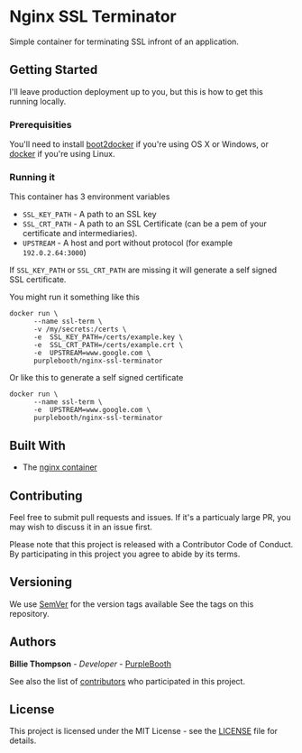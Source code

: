 # Nginx SSL Terminator

Simple container for terminating SSL infront of an application.

## Getting Started

I'll leave production deployment up to you, but this is how to get this running locally.

### Prerequisities

You'll need to install [boot2docker](http://boot2docker.io/) if you're using OS X or Windows, or 
[docker](https://www.docker.com/) if you're using Linux.

### Running it

This container has 3 environment variables
* `SSL_KEY_PATH` - A path to an SSL key
* `SSL_CRT_PATH` - A path to an SSL Certificate (can be a pem of your certificate and intermediaries).
* `UPSTREAM` - A host and port without protocol (for example `192.0.2.64:3000`)

If ```SSL_KEY_PATH``` or ```SSL_CRT_PATH``` are missing it will generate a self signed SSL certificate.

You might run it something like this

```shell
docker run \
      --name ssl-term \
      -v /my/secrets:/certs \
      -e  SSL_KEY_PATH=/certs/example.key \
      -e  SSL_CRT_PATH=/certs/example.crt \
      -e  UPSTREAM=www.google.com \
      purplebooth/nginx-ssl-terminator
```

Or like this to generate a self signed certificate

```shell
docker run \
      --name ssl-term \
      -e  UPSTREAM=www.google.com \
      purplebooth/nginx-ssl-terminator
```

## Built With

* The [nginx container](https://registry.hub.docker.com/_/nginx/)

## Contributing

Feel free to submit pull requests and issues. If it's a particualy large PR, you may wish to discuss
 it in an issue first.

Please note that this project is released with a Contributor Code of Conduct. By participating in 
this project you agree to abide by its terms.

## Versioning

We use [SemVer](http://semver.io/) for the version tags available See the tags on this repository. 

## Authors

**Billie Thompson** - *Developer* - [PurpleBooth](https://github.com/PurpleBooth)

See also the list of 
[contributors](https://github.com/PurpleBooth/nginx-ssl-terminator/contributors) who participated in
 this project.

## License

This project is licensed under the MIT License - see the 
[LICENSE](https://github.com/PurpleBooth/nginx-ssl-terminator/blob/master/LICENSE.md) file for 
details.
